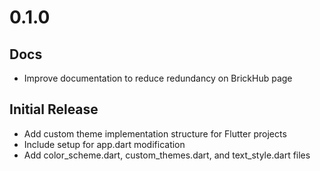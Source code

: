 # 0.1.0

## Docs
- Improve documentation to reduce redundancy on BrickHub page

## Initial Release
- Add custom theme implementation structure for Flutter projects
- Include setup for app.dart modification
- Add color_scheme.dart, custom_themes.dart, and text_style.dart files
